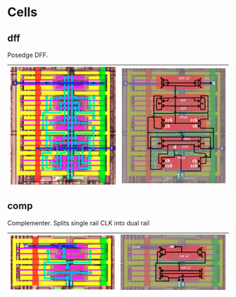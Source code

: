 # Cells

## dff

Posedge DFF.

|![dff_topo.jpg](imgstore/dff_topo.jpg)|![dff_tran.jpg](imgstore/dff_tran.jpg)|
|---|---|

## comp

Complementer. Splits single rail CLK into dual rail

|![comp_topo.jpg](imgstore/comp_topo.jpg)|![comp_tran.jpg](imgstore/comp_tran.jpg)|
|---|---|
